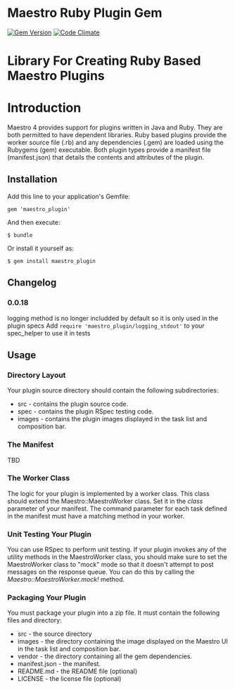 Maestro Ruby Plugin Gem
=======================
[![Gem Version](https://badge.fury.io/rb/maestro_plugin.png)](http://badge.fury.io/rb/maestro_plugin)
[![Code Climate](https://codeclimate.com/github/maestrodev/maestro-ruby-plugin.png)](https://codeclimate.com/github/maestrodev/maestro-ruby-plugin)

Library For Creating Ruby Based Maestro Plugins
=======

# Introduction

Maestro 4 provides support for plugins written in Java and Ruby.  They are both permitted to have dependent libraries.
Ruby based plugins provide the worker source file (.rb) and any dependencies (.gem) are loaded using the Rubygems (gem)
executable. Both plugin types provide a manifest file (manifest.json) that details the contents and attributes of the
plugin.

## Installation

Add this line to your application's Gemfile:

    gem 'maestro_plugin'

And then execute:

    $ bundle

Or install it yourself as:

    $ gem install maestro_plugin

## Changelog

### 0.0.18

logging method is no longer includded by default so it is only used in the plugin specs
Add `require 'maestro_plugin/logging_stdout'` to your spec_helper to use it in tests


## Usage

### Directory Layout

Your plugin source directory should contain the following subdirectories:

* src - contains the plugin source code.
* spec - contains the plugin RSpec testing code.
* images - contains the plugin images displayed in the task list and composition bar.

### The Manifest

TBD

### The Worker Class

The logic for your plugin is implemented by a worker class. This class should extend the Maestro::MaestroWorker class.
Set it in the *class* parameter of your manifest. The command parameter for each task defined in the manifest must have
a matching method in your worker.

### Unit Testing Your Plugin

You can use RSpec to perform unit testing. If your plugin invokes any of the utility methods in the MaestroWorker class,
you should make sure to set the MaestroWorker class to "mock" mode so that it doesn't attempt to post messages on the
response queue. You can do this by calling the *Maestro::MaestroWorker.mock!* method.

### Packaging Your Plugin

You must package your plugin into a zip file. It must contain the following files and directory:

* src - the source directory
* images - the directory containing the image displayed on the Maestro UI in the task list and composition bar.
* vendor - the directory containing all the gem dependencies.
* manifest.json - the manifest.
* README.md - the README file (optional)
* LICENSE - the license file (optional)
